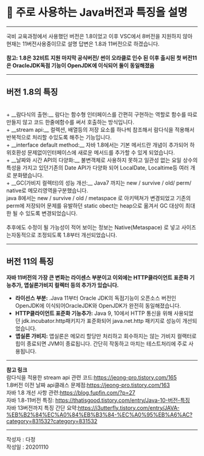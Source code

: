 
# 🎯 주로 사용하는 Java버전과 특징을 설명  <br>
---
국비 교육과정에서 사용했던 버전은 1.8이었고 이후 VSC에서 8버전을 지원하지 않아 현재는 11버전사용중이므로 설명 답변은 1.8과 11버전으로 하겠습니다.<br>  
__참고: 1.8은 32비트 지원 마지막 공식버전/ 썬이 오라클로 인수 된 이후 출시된 첫 버전11은 OracleJDK독점 기능이 OpenJDK에 이식되어 둘이 동일해졌음__  <br>

---
## 버전 1.8의 특징  
<br>
+ __람다식의 출현:__ 람다는 함수형 인터페이스를 간편히 구현하는 역할로 함수를 따로 만들지 않고 코드 한줄에함수를 써서 호출하는 방식입니다. <br>
+ __stream api:__  컬렉션,  배열등의 저장 요소를 하나씩 참조해서 람다식을 적용해서 반복적으로 처리할 수있도록 해주는 기능입니다.  <br>
+ __interface default method:__  자바 1.8에서는 기본 메서드란 개념이 추가되어 하위호환성 문제없이인터페이스에 새로운 메서드를 추가할 수 있게 되었습니다.  <br>
+ __날짜와 시간 API의 다양화:__  불변객체로 사용하지 못하고 일관성 없는 요일 상수의 특성을 가지고 있던기존의 Date API가 다양화 되어 LocalDate, Localtime등 여러 개로 분화됐습니다. <br>
+ __GC(가비지 컬렉터)의 성능 개선:__   Java7  까지는  new / survive / old/ perm/ native로 메모리영역을구분했습니다. <br>
java 8에서는 new / survive / old / metaspace 로 아키텍쳐가 변경되었고 기존의perm에 저장되어 문제를 유발하던 static obect는 heap으로 옮겨서 GC 대상이 최대한 될 수 있도록 변경되었습니다. <br>  <br>
추후에도 수정이 될 가능성이 적어 보이는 정보는 Native(Metaspace) 로 넣고 사이즈는자동적으로 조정되도록 1.8부터 개선되었습니다.  <br>

---
## 버전 11의 특징<br>
__자바 11버전의 가장 큰 변화는 라이센스 부분이고 이외에는 HTTP클라이언트 표준화 기능추가,  앱실론가비지 컬렉터 등의 추가가 있습니다.__  <br>
+ __라이선스 부분:__ .Java 11부터 Oracle JDK의 독점기능이 오픈소스 버전인 OpenJDK에 이식되어OracleJDK와 OpenJDK가 완전히 동일해졌습니다.<br>
+ __HTTP클라이언트 표준화 기능추가:__  Java 9, 10에서 HTTP  통신을 위해 사용되었던  jdk.incubator.http패키지가 표준화되어 java.net.http 패키지로 성능이 개선되었습니다. <br>
+ __앱실론 가비지:__ 앱실론은 메모리 할당만 처리하고 회수하지는 않는 가비지 컬랙터로 힙이 종료되면 JVM이 종료됩니다. 간단히 작동하고 마치는 테스트처리에 주로 사용됩니다.<br>

---
**참고 링크**  <br>
람다식을 적용한 stream api 관련 코드:https://jeong-pro.tistory.com/165  <br>
1.8버전 이전 날짜 api클래스 문제점:https://jeong-pro.tistory.com/163  <br>
자바 1.8 개선 사항 관련:https://blog.fupfin.com/?p=27  <br>
자바 1.8\-11버전 특징: https://thatisgood.tistory.com/entry/Java-10-버전-특징  <br>
자바 13버전까지 특징 간단 요약:https://i3utterfly.tistory.com/entry/JAVA-%EB%B2%84%EC%A0%84%EB%B3%84-%EC%A0%95%EB%A6%AC?category=831532?category=831532  <br>

---
작성자 : 다정  <br>
작성일 : 20201110
